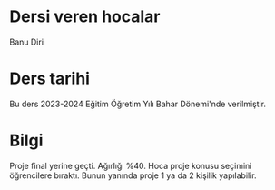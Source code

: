 # Dersi veren hocalar
Banu Diri
# Ders tarihi
Bu ders 2023-2024 Eğitim Öğretim Yılı Bahar Dönemi'nde verilmiştir.
# Bilgi
Proje final yerine geçti. Ağırlığı %40. Hoca proje konusu seçimini öğrencilere bıraktı. Bunun yanında proje 1 ya da 2 kişilik yapılabilir.